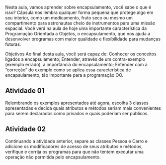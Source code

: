 Nesta aula, vamos aprender sobre encapsulamento, você sabe o que é isso? Cápsula nos lembra qualquer forma pequena que protege algo em seu interior, como um medicamento, fruto seco ou mesmo um compartimento para astronautas cheio de instrumentos para uma missão espacial. Você verá na aula de hoje uma importante característica da Programação Orientada a Objetos, o encapsulamento, que nos ajuda a desenvolver programas com maior qualidade e flexibilidade para mudanças futuras.

Objetivos
Ao final desta aula, você será capaz de:
Conhecer os conceitos ligados a encapsulamento;
Entender, através de um contra-exemplo (exemplo errado), a importância do encapsulamento;
Entender com a “correção” do exemplo como se aplica essa característica de encapsulamento, tão importante para a programação OO.

## Atividade 01
Relembrando os exemplos apresentados até agora, escolha 3 classes apresentadas e decida quais atributos e métodos seriam mais convenientes para serem declarados como privados e quais poderiam ser públicos.


## Atividade 02
Continuando a atividade anterior, separe as classes Pessoa e Carro e adicione os modificadores de acesso de seus atributos e métodos, verifique e corrija os programas para que não tentem executar uma operação não permitida pelo encapsulamento.
